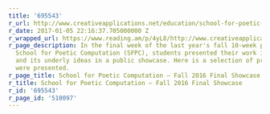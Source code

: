 ```yaml
---
title: '695543'
r_url: http://www.creativeapplications.net/education/school-for-poetic-computation-fall-2016-final-showcase/
r_date: 2017-01-05 22:16:37.705000000 Z
r_wrapped_url: https://www.reading.am/p/4yL8/http://www.creativeapplications.net/education/school-for-poetic-computation-fall-2016-final-showcase/
r_page_description: In the final week of the last year's fall 10-week program at the
  School for Poetic Computation (SFPC), students presented their work in progress
  and its underly ideas in a public showcase. Here is a selection of projects that
  were presented.
r_page_title: School for Poetic Computation – Fall 2016 Final Showcase
r_title: School for Poetic Computation – Fall 2016 Final Showcase
r_id: '695543'
r_page_id: '510097'
---
```


